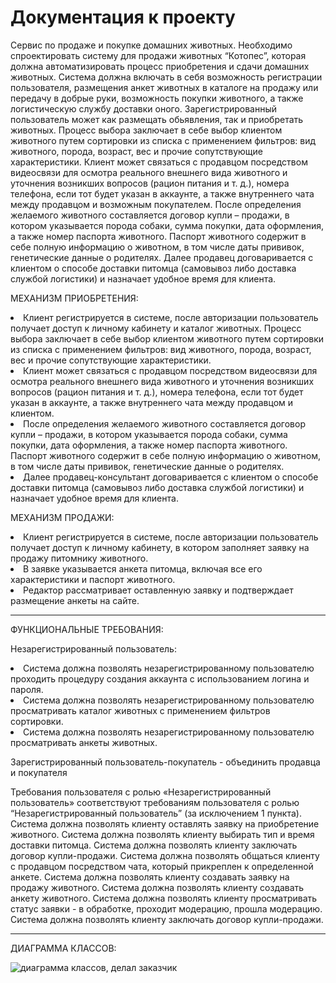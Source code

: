 # Документация к проекту
Сервис по продаже и покупке домашних животных.
Необходимо спроектировать систему для продажи животных “Котопес”, которая должна автоматизировать процесс 
приобретения и сдачи домашних животных. Система должна включать в себя возможность регистрации пользователя, 
размещения анкет животных в каталоге на продажу или передачу в добрые руки, возможность покупки животного, а 
также логистическую службу доставки оного. 
Зарегистрированный пользователь может как размещать обьявления, так и приобретать животных. 
Процесс выбора заключает в себе выбор клиентом животного путем сортировки из списка с применением фильтров: 
вид животного, порода, возраст, вес и прочие сопутствующие характеристики. 
Клиент может связаться с продавцом посредством видеосвязи для осмотра реального внешнего вида животного и 
уточнения возникших вопросов (рацион питания и т. д.), номера телефона, если тот будет указан в аккаунте, а 
также внутреннего чата между продавцом и возможным покупателем. 
После определения желаемого животного составляется договор купли – продажи, в котором указывается порода 
собаки, сумма покупки, дата оформления, а также номер паспорта животного. 
Паспорт животного содержит в себе полную информацию о животном, в том числе даты прививок, генетические 
данные о родителях. 
Далее продавец договаривается с клиентом о способе доставки питомца (самовывоз либо доставка службой логистики) 
и назначает удобное время для клиента. 

МЕХАНИЗМ ПРИОБРЕТЕНИЯ: 
<li>Клиент регистрируется в системе, после авторизации пользователь получает доступ к личному кабинету и каталог животных.  
Процесс выбора заключает в себе выбор клиентом животного путем сортировки из списка с применением фильтров: вид
животного, порода, возраст, вес и прочие сопутствующие характеристики. </li>
<li>Клиент может связаться с продавцом посредством видеосвязи для осмотра реального внешнего вида животного и уточнения
возникших вопросов (рацион питания и т. д.), номера телефона, если тот будет указан в аккаунте, а также внутреннего
чата между продавцом и клиентом. </li>
<li>После определения желаемого животного составляется договор купли – продажи, в котором указывается порода собаки, сумма
покупки, дата оформления, а также номер паспорта животного. 
Паспорт животного содержит в себе полную информацию о животном, в том числе даты прививок, генетические данные о родителях. </li>
<li>Далее продавец-консультант договаривается с клиентом о способе доставки питомца (самовывоз либо доставка службой логистики)
и назначает удобное время для клиента. </li>

МЕХАНИЗМ ПРОДАЖИ: 
<li>Клиент регистрируется в системе, после авторизации пользователь получает доступ к личному кабинету, в котором заполняет
заявку на продажу питомнику животного. </li>
<li>В заявке указывается анкета питомца, включая все его характеристики и паспорт животного. </li>
<li>Редактор рассматривает оставленную заявку и подтверждает размещение анкеты на сайте. </li>

 -------------------------------------------------------------------------------------------------------------------------------------------------
 ФУНКЦИОНАЛЬНЫЕ ТРЕБОВАНИЯ:
 
 Незарегистрированный пользователь:
 
<li>Система должна позволять незарегистрированному пользователю проходить процедуру создания аккаунта с использованием логина и пароля. </li>
<li>Система должна позволять незарегистрированному пользователю просматривать каталог животных с применением фильтров сортировки. </li>
<li>Система должна позволять незарегистрированному пользователю просматривать анкеты животных. </li>

Зарегистрированный пользователь-покупатель - объединить продавца и покупателя 	

Требования пользователя с ролью «Незарегистрированный пользователь» соответствуют требованиям пользователя с ролью “Незарегистрированный пользователь” (за исключением 1 пункта). 
Система должна позволять клиенту оставлять заявку на приобретение животного. 
Система должна позволять клиенту выбирать тип и время доставки питомца. 
Система должна позволять клиенту заключать договор купли-продажи. 
Система должна позволять общаться клиенту с продавцом посредством чата, который прикреплен к определенной анкете.
Система должна позволять клиенту создавать заявку на продажу животного. 
Система должна позволять клиенту создавать анкету животного. 
Система должна позволять клиенту просматривать статус заявки - в обработке, проходит модерацию, прошла модерацию. 
Система должна позволять клиенту заключать договор купли-продажи. 

--------------------------------------------------------------------------------------------------------------------------------------------------
ДИАГРАММА КЛАССОВ:

![диаграмма классов, делал заказчик](https://user-images.githubusercontent.com/76678991/224638442-43c30e03-a99c-4848-ae6d-f2ae840704a6.png)
